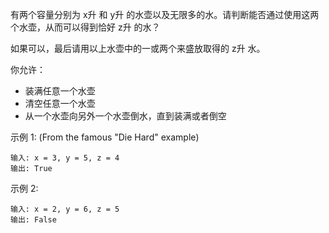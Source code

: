 有两个容量分别为 x升 和 y升 的水壶以及无限多的水。请判断能否通过使用这两个水壶，从而可以得到恰好 z升 的水？

如果可以，最后请用以上水壶中的一或两个来盛放取得的 z升 水。

你允许：
* 装满任意一个水壶
* 清空任意一个水壶
* 从一个水壶向另外一个水壶倒水，直到装满或者倒空

示例 1: (From the famous "Die Hard" example)
```
输入: x = 3, y = 5, z = 4
输出: True
```

示例 2:
```
输入: x = 2, y = 6, z = 5
输出: False
```
